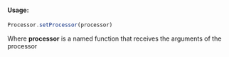 #### Usage:

```javascript
Processor.setProcessor(processor)
```

Where **processor** is a named function that receives the arguments of the processor
